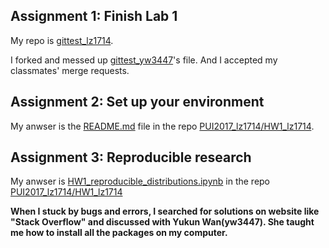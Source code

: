 ## Assignment 1: Finish Lab 1

My repo is [gittest_lz1714](https://github.com/lingyielia/gittest_lz1714).

I forked and messed up [gittest_yw3447](https://github.com/lingyielia/gittest_yw3447)'s file. And I accepted my classmates' merge requests.

## Assignment 2: Set up your environment

My anwser is the [README.md](https://github.com/lingyielia/PUI2017_lz1714/blob/master/HW1_lz1714/README.md) file in the repo [PUI2017_lz1714/HW1_lz1714](https://github.com/lingyielia/PUI2017_lz1714/tree/master/HW1_lz1714).

## Assignment 3: Reproducible research

My anwser is [HW1_reproducible_distributions.ipynb](https://github.com/lingyielia/PUI2017_lz1714/blob/master/HW1_lz1714/HW1_reproducible_distributions.ipynb) in the repo [PUI2017_lz1714/HW1_lz1714](https://github.com/lingyielia/PUI2017_lz1714/tree/master/HW1_lz1714)

**When I stuck by bugs and errors, I searched for solutions on website like "Stack Overflow" and discussed with Yukun Wan(yw3447). She taught me how to install all the packages on my computer.**